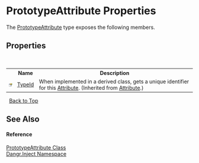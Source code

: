 # PrototypeAttribute Properties
 

The <a href="T_Dangr_Inject_PrototypeAttribute">PrototypeAttribute</a> type exposes the following members.


## Properties
&nbsp;<table><tr><th></th><th>Name</th><th>Description</th></tr><tr><td>![Public property](media/pubproperty.gif "Public property")</td><td><a href="http://msdn2.microsoft.com/en-us/library/sa1bf03e" target="_blank">TypeId</a></td><td>
When implemented in a derived class, gets a unique identifier for this <a href="http://msdn2.microsoft.com/en-us/library/e8kc3626" target="_blank">Attribute</a>.
 (Inherited from <a href="http://msdn2.microsoft.com/en-us/library/e8kc3626" target="_blank">Attribute</a>.)</td></tr></table>&nbsp;
<a href="#prototypeattribute-properties">Back to Top</a>

## See Also


#### Reference
<a href="T_Dangr_Inject_PrototypeAttribute">PrototypeAttribute Class</a><br /><a href="N_Dangr_Inject">Dangr.Inject Namespace</a><br />